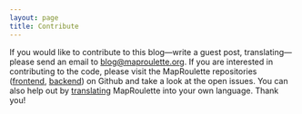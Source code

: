 ```yaml
---
layout: page
title: Contribute
---
```


If you would like to contribute to this blog—write a guest post, translating—please send an email to blog@maproulette.org. If you are interested in contributing to the code, please visit the MapRoulette repositories ([frontend], [backend]) on Github and take a look at the open issues. You can also help out by [translating] MapRoulette into your own language. Thank you!

[frontend]: https://github.com/maproulette/maproulette3/
[backend]: https://github.com/maproulette/maproulette-backend/
[translating]: https://www.transifex.com/osmlab/maproulette3/
